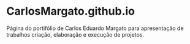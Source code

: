 # CarlosMargato.github.io
Página do portifólio de Carlos Eduardo Margato para apresentação de trabalhos criação, elaboração e execução de projetos.
